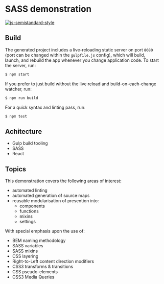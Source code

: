 
# SASS demonstration
[![js-semistandard-style](https://img.shields.io/badge/code%20style-semistandard-brightgreen.svg?style=flat-square)](https://github.com/Flet/semistandard)

## Build

The generated project includes a live-reloading static server on port `8080` (port can be changed within the `gulpfile.js` config), which will build, launch, and rebuild the app whenever you change application code. To start the server, run:

```bash
$ npm start
```

If you prefer to just build without the live reload and build-on-each-change watcher, run:

```bash
$ npm run build
```

For a quick syntax and linting pass, run:

```bash
$ npm test
```

## Achitecture
* Gulp build tooling
* SASS
* React

## Topics

This demonstration covers the following areas of interest:

* automated linting
* automated generation of source maps
* reusable modularisation of presention into:
   * components
   * functions
   * mixins
   * settings

With special emphasis upon the use of:
* BEM naming methodology
* SASS variables
* SASS mixins
* CSS layering
* Right-to-Left content direction modifiers
* CSS3 transforms & transitions
* CSS pseudo-elements
* CSS3 Media Queries
